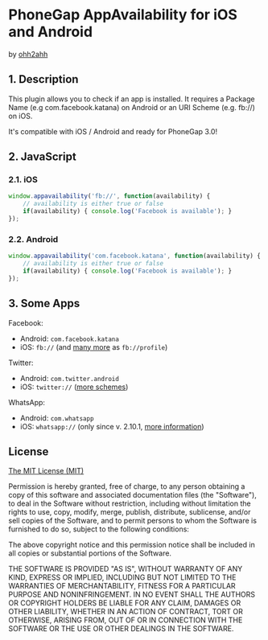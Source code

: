 # PhoneGap AppAvailability for iOS and Android

by [ohh2ahh](http://ohh2ahh.com)

## 1. Description

This plugin allows you to check if an app is installed.
It requires a Package Name (e.g com.facebook.katana) on Android or an URI Scheme (e.g. fb://) on iOS.

It's compatible with iOS / Android and ready for PhoneGap 3.0!

## 2. JavaScript

### 2.1. iOS

```javascript
window.appavailability('fb://', function(availability) {
	// availability is either true or false
	if(availability) { console.log('Facebook is available'); }
});
```

### 2.2. Android

```javascript
window.appavailability('com.facebook.katana', function(availability) {
	// availability is either true or false
	if(availability) { console.log('Facebook is available'); }
});
```

## 3. Some Apps

Facebook:
* Android: `com.facebook.katana`
* iOS: `fb://` (and [many more](http://wiki.akosma.com/IPhone_URL_Schemes#Facebook) as `fb://profile`)

Twitter:
* Android: `com.twitter.android`
* iOS: `twitter://` ([more schemes](http://wiki.akosma.com/IPhone_URL_Schemes#Twitter))

WhatsApp:
* Android: `com.whatsapp`
* iOS: `whatsapp://` (only since v. 2.10.1, [more information](http://www.whatsapp.com/faq/en/iphone/23559013))

## License

[The MIT License (MIT)](http://www.opensource.org/licenses/mit-license.html)

Permission is hereby granted, free of charge, to any person obtaining a copy
of this software and associated documentation files (the "Software"), to deal
in the Software without restriction, including without limitation the rights
to use, copy, modify, merge, publish, distribute, sublicense, and/or sell
copies of the Software, and to permit persons to whom the Software is
furnished to do so, subject to the following conditions:

The above copyright notice and this permission notice shall be included in
all copies or substantial portions of the Software.

THE SOFTWARE IS PROVIDED "AS IS", WITHOUT WARRANTY OF ANY KIND, EXPRESS OR
IMPLIED, INCLUDING BUT NOT LIMITED TO THE WARRANTIES OF MERCHANTABILITY,
FITNESS FOR A PARTICULAR PURPOSE AND NONINFRINGEMENT. IN NO EVENT SHALL THE
AUTHORS OR COPYRIGHT HOLDERS BE LIABLE FOR ANY CLAIM, DAMAGES OR OTHER
LIABILITY, WHETHER IN AN ACTION OF CONTRACT, TORT OR OTHERWISE, ARISING FROM,
OUT OF OR IN CONNECTION WITH THE SOFTWARE OR THE USE OR OTHER DEALINGS IN
THE SOFTWARE.
